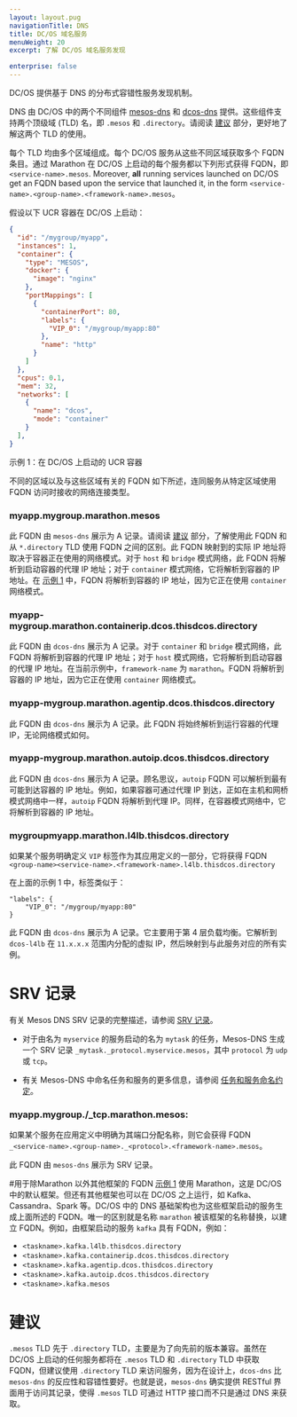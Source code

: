 ```yaml
---
layout: layout.pug
navigationTitle: DNS
title: DC/OS 域名服务
menuWeight: 20
excerpt: 了解 DC/OS 域名服务发现

enterprise: false
---
```


<!-- The source repo for this topic is https://github.com/dcos/dcos-docs-site -->

DC/OS 提供基于 DNS 的分布式容错性服务发现机制。

DNS 由 DC/OS 中的两个不同组件 [mesos-dns](/1.11/networking/DNS/mesos-dns) 和 [dcos-dns](/1.11/networking/DNS/dcos-dns) 提供。这些组件支持两个顶级域 (TLD) 名，即 `.mesos` 和 `.directory`。请阅读 [建议](#Recommendation) 部分，更好地了解这两个 TLD 的使用。

每个 TLD 均由多个区域组成。每个 DC/OS 服务从这些不同区域获取多个 FQDN 条目。通过 Marathon 在 DC/OS 上启动的每个服务都以下列形式获得 FQDN，即 `<service-name>.mesos`. Moreover, **all** running services launched on DC/OS get an FQDN based upon the service that launched it, in the form `<service-name>.<group-name>.<framework-name>.mesos`。

<a name="Example1"></a>
假设以下 UCR 容器在 DC/OS 上启动：
```json
{
  "id": "/mygroup/myapp",
  "instances": 1,
  "container": {
    "type": "MESOS",
    "docker": {
      "image": "nginx"
    },
    "portMappings": [
      {
        "containerPort": 80,
        "labels": {
          "VIP_0": "/mygroup/myapp:80"
        },
        "name": "http"
      }
    ]
  },
  "cpus": 0.1,
  "mem": 32,
  "networks": [
    {
      "name": "dcos",
      "mode": "container"
    }
  ],
}
```
示例 1：在 DC/OS 上启动的 UCR 容器

不同的区域以及与这些区域有关的 FQDN 如下所述，连同服务从特定区域使用 FQDN 访问时接收的网络连接类型。

### myapp.mygroup.marathon.mesos
此 FQDN 由 `mesos-dns` 展示为 A 记录。请阅读 [建议](#Recommendation) 部分，了解使用此 FQDN 和从 `*.directory` TLD 使用 FQDN 之间的区别。此 FQDN 映射到的实际 IP 地址将取决于容器正在使用的网络模式。对于 `host` 和 `bridge` 模式网络，此 FQDN 将解析到启动容器的代理 IP 地址；对于 `container` 模式网络，它将解析到容器的 IP 地址。在 [示例 1](#Example1) 中，FQDN 将解析到容器的 IP 地址，因为它正在使用 `container` 网络模式。

### myapp-mygroup.marathon.containerip.dcos.thisdcos.directory
此 FQDN 由 `dcos-dns` 展示为 A 记录。对于 `container` 和 `bridge` 模式网络，此 FQDN 将解析到容器的代理 IP 地址；对于 `host` 模式网络，它将解析到启动容器的代理 IP 地址。在当前示例中，`framework-name` 为 `marathon`。FQDN 将解析到容器的 IP 地址，因为它正在使用 `container` 网络模式。

### myapp-mygroup.marathon.agentip.dcos.thisdcos.directory
此 FQDN 由 `dcos-dns` 展示为 A 记录。此 FQDN 将始终解析到运行容器的代理 IP，无论网络模式如何。

### myapp-mygroup.marathon.autoip.dcos.thisdcos.directory
此 FQDN 由 `dcos-dns` 展示为 A 记录。顾名思议，`autoip` FQDN 可以解析到最有可能到达容器的 IP 地址。例如，如果容器可通过代理 IP 到达，正如在主机和网桥模式网络中一样，`autoip` FQDN 将解析到代理 IP。同样，在容器模式网络中，它将解析到容器的 IP 地址。

### mygroupmyapp.marathon.l4lb.thisdcos.directory
如果某个服务明确定义 `VIP` 标签作为其应用定义的一部分，它将获得 FQDN `<group-name><service-name>.<framework-name>.l4lb.thisdcos.directory`

在上面的示例 1 中，标签类似于：
```
"labels": {
    "VIP_0": "/mygroup/myapp:80"
}
```

此 FQDN 由 `dcos-dns` 展示为 A 记录。它主要用于第 4 层负载均衡。它解析到 `dcos-l4lb` 在 `11.x.x.x` 范围内分配的虚拟 IP，然后映射到与此服务对应的所有实例。

# SRV 记录

有关 Mesos DNS SRV 记录的完整描述，请参阅 [SRV 记录](/1.11/networking/DNS/mesos-dns/service-naming/#srv-records)。

- 对于由名为 `myservice` 的服务启动的名为 `mytask` 的任务，Mesos-DNS 生成一个 SRV 记录 `_mytask._protocol.myservice.mesos`，其中 `protocol` 为 `udp` 或 `tcp`。

- 有关 Mesos-DNS 中命名任务和服务的更多信息，请参阅 [任务和服务命名约定](/1.11/networking/DNS/mesos-dns/service-naming/#task-and-service-naming-conventions)。

### myapp.mygroup./_tcp.marathon.mesos:
如果某个服务在应用定义中明确为其端口分配名称，则它会获得 FQDN `_<service-name>.<group-name>._<protocol>.<framework-name>.mesos`。

此 FQDN 由 `mesos-dns` 展示为 SRV 记录。

#用于除Marathon 以外其他框架的 FQDN
[示例 1](#Example1) 使用 Marathon，这是 DC/OS 中的默认框架。但还有其他框架也可以在 DC/OS 之上运行，如 Kafka、Cassandra、Spark 等。DC/OS 中的 DNS 基础架构也为这些框架启动的服务生成上面所述的 FQDN。唯一的区别就是名称 `marathon` 被该框架的名称替换，以建立 FQDN。例如，由框架启动的服务 `kafka` 具有 FQDN，例如：

* `<taskname>.kafka.l4lb.thisdcos.directory`
* `<taskname>.kafka.containerip.dcos.thisdcos.directory`
* `<taskname>.kafka.agentip.dcos.thisdcos.directory`
* `<taskname>.kafka.autoip.dcos.thisdcos.directory`
* `<taskname>.kafka.mesos`

# <a name="Recommendation"></a>建议
`.mesos` TLD 先于 `.directory` TLD，主要是为了向先前的版本兼容。虽然在 DC/OS 上启动的任何服务都将在 `.mesos` TLD 和 `.directory` TLD 中获取 FQDN，但建议使用 `.directory` TLD 来访问服务，因为在设计上，`dcos-dns` 比 `mesos-dns` 的反应性和容错性要好。也就是说，`mesos-dns` 确实提供 RESTful 界面用于访问其记录，使得 `.mesos` TLD 可通过 HTTP 接口而不只是通过 DNS 来获取。

